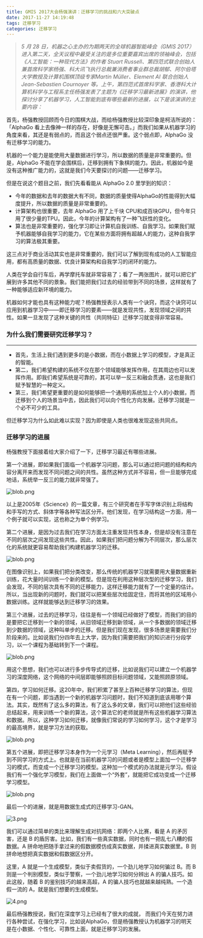 ```yaml
---
title: GMIS 2017大会杨强演讲：迁移学习的挑战和六大突破点
date: 2017-11-27 14:19:48
tags: 迁移学习
categories: 迁移学习
---
```


> *5 月 28 日，机器之心主办的为期两天的全球机器智能峰会（GMIS 2017）进入第二天，全天议程中最受关注的是多位重要嘉宾出席的领袖峰会，包括《人工智能：一种现代方法》的作者 Stuart Russell、第四范式联合创始人兼首席科学家杨强、科大讯飞执行总裁兼消费者事业群总裁胡郁、阿尔伯塔大学教授及计算机围棋顶级专家Martin Müller、Element AI 联合创始人 Jean-Sebastien Cournoyer 等。上午，第四范式首席科学家、香港科大计算机科学与工程系主任杨强发表了主题为《迁移学习最新进展》的演讲，他探讨分享了机器学习，人工智能到底有哪些最新的进展，以下是该演讲的主要内容：*

首先，杨强教授回顾而今日的围棋大战，而给杨强教授比较深印象是柯洁所说的：「AlphaGo 看上去像神一样的存在，好像是无懈可击。」而我们如果从机器学习的角度来看，其还是有弱点的，而且这个弱点还很严重。这个弱点即，AlphaGo 没有迁移学习的能力。

机器的一个能力是能使用大量数据进行学习，所以数据的质量是非常重要的。但是，AlphaGo 不能在学会围棋后，迁移到拥有下象棋的能力。因此，机器如今是没有这种推广能力的，这就是我们今天要探讨的问题——迁移学习。

但是在说这个题目之前，我们先看看能从 AlphaGo 2.0 里学到的知识：

- 今年的数据和去年的数据大有不同，数据的质量使得AlphaGo的性能得到大幅度提升，所以数据的质量是非常重要的。
- 计算架构也很重要，去年 AlphaGo 用了上千块 CPU和成百块GPU，但今年只用了很少量的TPU。因此，今年的计算架构有了一种飞跃性的变化。
- 算法也是非常重要的，强化学习即让计算机自我训练、自我学习。如果我们赋予机器能够自我学习的能力，它在某些方面将拥有超越人的能力，这种自我学习的算法极其重要。

这三点对于商业活动其实也是非常重要的，我们可以了解到现有成功的人工智能应用，都有高质量的数据、优良计算架构和自我学习的闭环的能力。

人类在学会自行车后，再学摩托车就非常容易了；看了一两张图片，就可以把它扩展到许多其他不同的景象。我们能把我们过去的经验带到不同的场景，这样就有了一种能够适应新环境的能力。

机器如何才能也具有这种能力呢？杨强教授表示人类有一个诀窍，而这个诀窍可以应用到机器学习中——即迁移学习的要素——就是发现共性，发现领域之间的共性。如果一旦发现了这种关键的共性（共同特征）迁移学习就变得非常容易。

### **为什么我们需要研究迁移学习？**

****

- 首先，生活上我们遇到更多的是小数据，而在小数据上学习的模型，才是真正的智能。
- 第二，我们希望构建的系统不仅在那个领域能够发挥作用，在其周边也可以发挥作用。即我们希望系统是可靠的，其可以举一反三和融会贯通，这也是我们赋予智慧的一种定义。
- 第三，我们希望更重要的是如何能够把一个通用的系统加上个人的小数据，而迁移到个人的场景当中去，因此我们可以向个性化方向发展。迁移学习就是一个必不可少的工具。

但迁移学习为什么如此难以实现？因为即使是人类也很难发现这些共同点。

### **迁移学习的进展**

杨强教授下面接着给大家介绍了一下，迁移学习最近有哪些进展。

第一个进展，即如果我们面临一个机器学习问题，那么可以通过把问题的结构和内容分离开来而发现不同问题之间的共性。虽然这种方式并不容易，但一旦能够完成地话，系统举一反三的能力就非常强了。

![blob.png](https://www.jiqizhixin.com/data/upload/ueditor/20170528/592a6514324d1.png)

以上是2005年《Science》的一篇文章，有三个研究者在手写字体识别上将结构和手写的方式、斜体字等各种写法区分开。他们发现，在学习结构这一方面，用一个例子就可以实现，这也称之为单个例学习。

第二个进展，是因为过去我们在学习方面太注重发现共性本身，但是却没有注意在不同的层次之间发现这些共性。因此，如果我们把问题分解为不同层次，那么层次化的系统就更容易帮助我们构建机器学习的迁移。

![blob.png](https://www.jiqizhixin.com/data/upload/ueditor/20170528/592a659573208.png)

在图像识别上，如果我们把分类改变，那么传统的机器学习就需要用大量数据重新训练，花大量时间训练一个新的模型。但是现在利用这种层次型的迁移学习，我们会发现，不同的层次具有不同的迁移能力，这样迁移能力就有了一个定量的估计。所以，当出现新的问题时，我们就可以把某些层次给固定住，而将其他的区域用小数据训练。这样就能够达到迁移学习的效果。

第三个进展，过去的迁移学习，往往是有一个领域已经做好了模型，而我们的目的是要把它迁移到一个新的领域，从旧领域迁移到新领域，从一个多数据的领域迁移到少数据的领域，这种叫单步的迁移。但是我们现在发现，很多场景是需要我们分阶段来的。比如说我们分四年去上大学，因为我们需要把我们的知识进行分段学习，以一个课程为基础转到下一个课程。

![blob.png](https://www.jiqizhixin.com/data/upload/ueditor/20170528/592a65bb4d5e8.png)

用这个思想，我们也可以进行多步传导式的迁移，比如说我们可以建立一个机器学习的深度网络，这个网络的中间层即能够照顾目标问题领域，又能照顾原领域。

第四，学习如何迁移。这20年中，我们积累了甚至上百种迁移学习的算法，但现在有一个问题，即当遇到一个新的机器学习问题时，我们不知道到底该用哪个算法。其实，既然有了这么多的算法，有了这么多的文章，我们可以把他们这些经验总结起来，用来训练一个新的算法，这个算法它的老师就是所有这些机器学习算法和数据。所以，这种学习如何迁移，就像我们常说的学习如何学习，这个才是学习的最高境界，就是学习方法的获取。

![blob.png](https://www.jiqizhixin.com/data/upload/ueditor/20170528/592a6621a1883.png)

第五个进展，即把迁移学习本身作为一个元学习（Meta Learning），然后再赋予到不同学习的方式上。也就是在当前机器学习的问题或者是模型上面加一个迁移学习的模式，而变成一个迁移学习的模型。这种加一个模式的办法就是元学习。假设我们有一个强化学习模型，我们在上面做一个“外套”，就能把它成功变成一个迁移学习模型。

![blob.png](https://www.jiqizhixin.com/data/upload/ueditor/20170528/592a665eb876f.png)

最后一个的进展，就是用数据生成式的迁移学习-GAN。

![3.png](https://www.jiqizhixin.com/data/upload/ueditor/20170528/592a66aa4728b.png)

我们可以通过简单的类比来理解生成对抗网络：即两个人比赛，看是 A 的矛厉害，还是 B 的盾厉害。比如，我们有一些真实数据，同时也有一把乱七八糟的假数据。A 拼命地把随手拿过来的假数据模仿成真实数据，并揉进真实数据里。B 则拼命地想把真实数据和假数据区分开。

这里，A 就是一个生成模型，类似于卖假货的，一个劲儿地学习如何骗过 B。而 B 则是一个判别模型，类似于警察，一个劲儿地学习如何分辨出 A 的骗人技巧。如此这般，随着 B 的鉴别技巧的越来高超，A 的骗人技巧也就越来越纯熟。一个造假一流的 A，就是我们想要的生成模型。

![4.png](https://www.jiqizhixin.com/data/upload/ueditor/20170528/592a676378e56.png)

最后杨强教授说，我们在深度学习上已经有了很大的成就， 而我们今天在努力进行各种尝试，在强化学习，比如说AlphaGo，但是杨强教授认为机器学习的明天是在小数据、个性化、可靠性上面，就是迁移学习的发展。